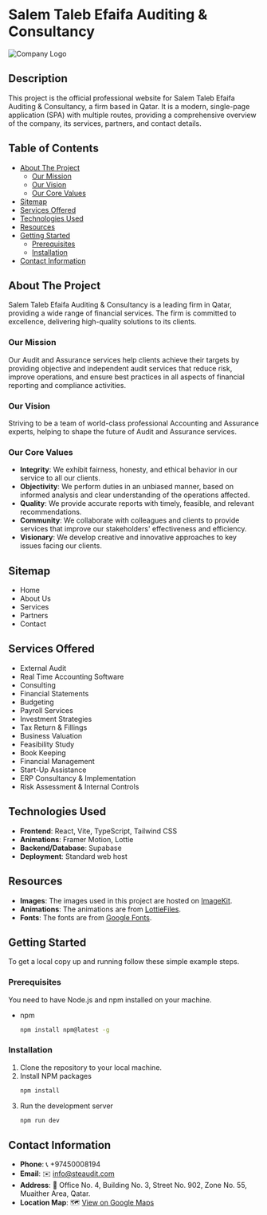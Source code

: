 # Salem Taleb Efaifa Auditing & Consultancy

![Company Logo](https://ik.imagekit.io/ri5cvrkrr/LOGO-.png?updatedAt=1732207359661)

## Description

This project is the official professional website for Salem Taleb Efaifa Auditing & Consultancy, a firm based in Qatar. It is a modern, single-page application (SPA) with multiple routes, providing a comprehensive overview of the company, its services, partners, and contact details.

## Table of Contents

- [About The Project](#about-the-project)
  - [Our Mission](#our-mission)
  - [Our Vision](#our-vision)
  - [Our Core Values](#our-core-values)
- [Sitemap](#sitemap)
- [Services Offered](#services-offered)
- [Technologies Used](#technologies-used)
- [Resources](#resources)
- [Getting Started](#getting-started)
  - [Prerequisites](#prerequisites)
  - [Installation](#installation)
- [Contact Information](#contact-information)

## About The Project

Salem Taleb Efaifa Auditing & Consultancy is a leading firm in Qatar, providing a wide range of financial services. The firm is committed to excellence, delivering high-quality solutions to its clients.

### Our Mission

Our Audit and Assurance services help clients achieve their targets by providing objective and independent audit services that reduce risk, improve operations, and ensure best practices in all aspects of financial reporting and compliance activities.

### Our Vision

Striving to be a team of world-class professional Accounting and Assurance experts, helping to shape the future of Audit and Assurance services.

### Our Core Values

- **Integrity**: We exhibit fairness, honesty, and ethical behavior in our service to all our clients.
- **Objectivity**: We perform duties in an unbiased manner, based on informed analysis and clear understanding of the operations affected.
- **Quality**: We provide accurate reports with timely, feasible, and relevant recommendations.
- **Community**: We collaborate with colleagues and clients to provide services that improve our stakeholders' effectiveness and efficiency.
- **Visionary**: We develop creative and innovative approaches to key issues facing our clients.

## Sitemap

- Home
- About Us
- Services
- Partners
- Contact

## Services Offered

- External Audit
- Real Time Accounting Software
- Consulting
- Financial Statements
- Budgeting
- Payroll Services
- Investment Strategies
- Tax Return & Fillings
- Business Valuation
- Feasibility Study
- Book Keeping
- Financial Management
- Start-Up Assistance
- ERP Consultancy & Implementation
- Risk Assessment & Internal Controls

## Technologies Used

- **Frontend**: React, Vite, TypeScript, Tailwind CSS
- **Animations**: Framer Motion, Lottie
- **Backend/Database**: Supabase
- **Deployment**: Standard web host

## Resources

- **Images**: The images used in this project are hosted on [ImageKit](https://imagekit.io/).
- **Animations**: The animations are from [LottieFiles](https://lottiefiles.com/).
- **Fonts**: The fonts are from [Google Fonts](https://fonts.google.com/).

## Getting Started

To get a local copy up and running follow these simple example steps.

### Prerequisites

You need to have Node.js and npm installed on your machine.
* npm
  ```sh
  npm install npm@latest -g
  ```

### Installation

1. Clone the repository to your local machine.
2. Install NPM packages
   ```sh
   npm install
   ```
3. Run the development server
   ```sh
   npm run dev
   ```

## Contact Information

- **Phone**: 📞 +97450008194
- **Email**: ✉️ info@steaudit.com
- **Address**: 🏢 Office No. 4, Building No. 3, Street No. 902, Zone No. 55, Muaither Area, Qatar.
- **Location Map**: 🗺️ [View on Google Maps](https://maps.app.goo.gl/zVLPxbrQbEnaJx4R7)
